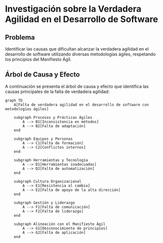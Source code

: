 # Investigación sobre la Verdadera Agilidad en el Desarrollo de Software

## Problema

Identificar las causas que dificultan alcanzar la verdadera agilidad en el desarrollo de software utilizando diversas metodologías ágiles, respetando los principios del Manifiesto Ágil.

## Árbol de Causa y Efecto

A continuación se presenta el árbol de causa y efecto que identifica las causas principales de la falta de verdadera agilidad:

```mermaid
graph TD
    A[Falta de verdadera agilidad en el desarrollo de software con metodologías ágiles]
    
    subgraph Procesos y Prácticas Ágiles
        A --> B1[Inconsistencia en métodos]
        A --> B2[Falta de adaptación]
    end
    
    subgraph Equipos y Personas
        A --> C1[Falta de formación]
        A --> C2[Conflictos internos]
    end
    
    subgraph Herramientas y Tecnología
        A --> D1[Herramientas inadecuadas]
        A --> D2[Falta de automatización]
    end
    
    subgraph Cultura Organizacional
        A --> E1[Resistencia al cambio]
        A --> E2[Falta de apoyo de la alta dirección]
    end
    
    subgraph Gestión y Liderazgo
        A --> F1[Falta de comunicación]
        A --> F2[Falta de liderazgo]
    end
    
    subgraph Alineación con el Manifiesto Ágil
        A --> G1[Desconocimiento de principios]
        A --> G2[Falta de aplicación]
    end
